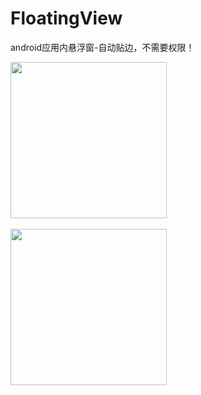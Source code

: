 # FloatingView
android应用内悬浮窗-自动贴边，不需要权限！

<img src="https://github.com/wangtaoT/FloatingView/blob/master/2019-02-16.png" width="250" />  


<img src="https://github.com/wangtaoT/FloatingView/blob/master/2019-02-16.gif" width="250" />  